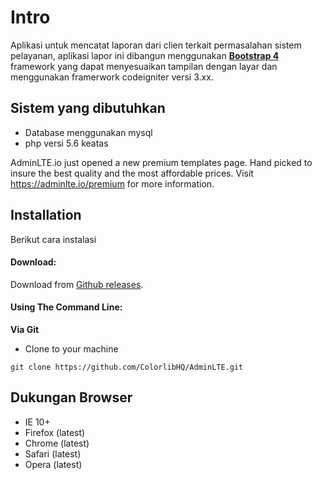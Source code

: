 Intro
============

Aplikasi untuk mencatat laporan dari clien terkait permasalahan sistem pelayanan, aplikasi lapor ini dibangun menggunakan **[Bootstrap 4](https://getbootstrap.com)** framework yang dapat menyesuaikan tampilan dengan layar dan menggunakan framerwork codeigniter versi 3.xx.


Sistem yang dibutuhkan 
------------------------------
- Database menggunakan mysql 
- php versi 5.6 keatas

AdminLTE.io just opened a new premium templates page. Hand picked to insure the best quality and the most affordable
prices. Visit https://adminlte.io/premium for more information.


Installation
------------
Berikut cara instalasi

#### Download:

Download from [Github releases](https://github.com/ColorlibHQ/AdminLTE/releases).

#### Using The Command Line:

__Via Git__
- Clone to your machine
```
git clone https://github.com/ColorlibHQ/AdminLTE.git
```

Dukungan Browser
---------------
- IE 10+
- Firefox (latest)
- Chrome (latest)
- Safari (latest)
- Opera (latest)

